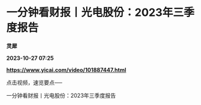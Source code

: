 # 一分钟看财报丨光电股份：2023年三季度报告
**灵犀**

**2023-10-27 07:25**

**https://www.yicai.com/video/101887447.html**

点击视频，速览要点──

一分钟看财报丨光电股份：2023年三季度报告